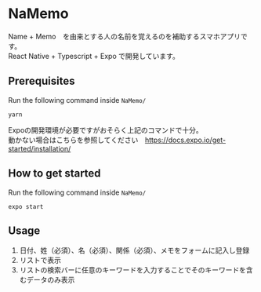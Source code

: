# NaMemo
Name + Memo　を由来とする人の名前を覚えるのを補助するスマホアプリです。\
React Native + Typescript + Expo で開発しています。

## Prerequisites
Run the following command inside `NaMemo/`
```
yarn
```
Expoの開発環境が必要ですがおそらく上記のコマンドで十分。\
動かない場合はこちらを参照してください　https://docs.expo.io/get-started/installation/

## How to get started
Run the following command inside `NaMemo/`
```
expo start
```

## Usage
1. 日付、姓（必須）、名（必須）、関係（必須）、メモをフォームに記入し登録
2. リストで表示
3. リストの検索バーに任意のキーワードを入力することでそのキーワードを含むデータのみ表示
